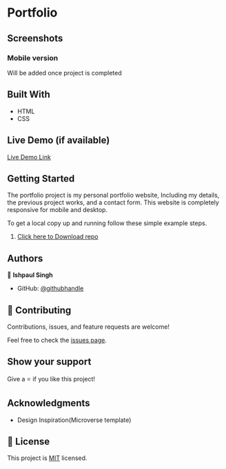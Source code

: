 

# Portfolio
## Screenshots
### Mobile version
Will be added once project is completed


## Built With

- HTML
- CSS

## Live Demo (if available)

[Live Demo Link](https://ishpaul777.github.io/Portfolio/)


## Getting Started
The portfolio project is my personal portfolio website, Including my details, the previous project works, and a contact form. This website is completely responsive for mobile and desktop.


To get a local copy up and running follow these simple example steps.

 1. [Click here to Download repo](https://github.com/ishpaul777/Hello-Microverse/archive/refd/heads/master.zip)
 

## Authors

👤 **Ishpaul Singh**

- GitHub: [@githubhandle](https://github.com/ishpaul777)



## 🤝 Contributing

Contributions, issues, and feature requests are welcome!

Feel free to check the [issues page](../../issues/).

## Show your support

Give a ⭐️ if you like this project!

## Acknowledgments

- Design Inspiration(Microverse template)


## 📝 License

This project is [MIT](./MIT.md) licensed.
